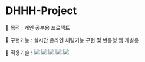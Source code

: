 # DHHH-Project

🐶 목적 : 개인 공부용 프로젝트 

🐶 구현기능 : 실시간 온라인 채팅기능 구현 및 반응형 웹 개발용

🐶 적용기술 : <img src="https://img.shields.io/badge/React-aqua?style=flat&logo=react&logoColor=white&magin-left=5px"/>  <img src="https://img.shields.io/badge/Vue-green?style=flat&logo=vue.js&logoColor=white&magin-left=5px"/>  <img src="https://img.shields.io/badge/HTML-orange?style=flat&logo=HTML5&logoColor=white&magin-left=5px"/>  <img src="https://img.shields.io/badge/CSS-blue?style=flat&logo=CSS3&logoColor=white&magin-left=5px"/>  <img src="https://img.shields.io/badge/JavaScript-yellow?style=flat&logo=JavaScript&logoColor=white&magin-left=5px"/> 
